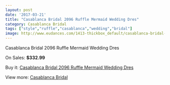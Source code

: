 ```yaml
---
layout: post
date: '2017-03-21'
title: "Casablanca Bridal 2096 Ruffle Mermaid Wedding Dres"
category: Casablanca Bridal
tags: ["style","ruffle","casablanca","wedding","bridal"]
image: http://www.eudances.com/1413-thickbox_default/casablanca-bridal-2096-ruffle-mermaid-wedding-dres.jpg
---
```

Casablanca Bridal 2096 Ruffle Mermaid Wedding Dres

On Sales: **$332.99**
<a href="https://www.eudances.com/en/casablanca-bridal/497-casablanca-bridal-2096-ruffle-mermaid-wedding-dres.html"><amp-img layout="responsive" width="600" height="600" src="//www.eudances.com/1413-thickbox_default/casablanca-bridal-2096-ruffle-mermaid-wedding-dres.jpg" alt="Casablanca Bridal 2096 Ruffle Mermaid Wedding Dres 0" /></a>
<a href="https://www.eudances.com/en/casablanca-bridal/497-casablanca-bridal-2096-ruffle-mermaid-wedding-dres.html"><amp-img layout="responsive" width="600" height="600" src="//www.eudances.com/1415-thickbox_default/casablanca-bridal-2096-ruffle-mermaid-wedding-dres.jpg" alt="Casablanca Bridal 2096 Ruffle Mermaid Wedding Dres 1" /></a>
<a href="https://www.eudances.com/en/casablanca-bridal/497-casablanca-bridal-2096-ruffle-mermaid-wedding-dres.html"><amp-img layout="responsive" width="600" height="600" src="//www.eudances.com/1414-thickbox_default/casablanca-bridal-2096-ruffle-mermaid-wedding-dres.jpg" alt="Casablanca Bridal 2096 Ruffle Mermaid Wedding Dres 2" /></a>

Buy it: [Casablanca Bridal 2096 Ruffle Mermaid Wedding Dres](https://www.eudances.com/en/casablanca-bridal/497-casablanca-bridal-2096-ruffle-mermaid-wedding-dres.html "Casablanca Bridal 2096 Ruffle Mermaid Wedding Dres")

View more: [Casablanca Bridal](https://www.eudances.com/en/4-casablanca-bridal "Casablanca Bridal")